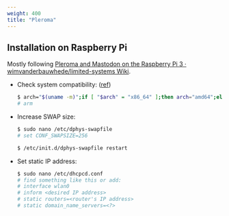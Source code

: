 ```yaml
---
weight: 400
title: "Pleroma"
---
```


## Installation on Raspberry Pi

Mostly following [Pleroma and Mastodon on the Raspberry Pi 3 · wimvanderbauwhede/limited-systems Wiki](https://github.com/wimvanderbauwhede/limited-systems/wiki/Pleroma-and-Mastodon-on-the-Raspberry-Pi-3).

- Check system compatibility: \([ref](https://docs-develop.pleroma.social/backend/installation/otp_en/#detecting-flavour)\)

    ```bash
    $ arch="$(uname -m)";if [ "$arch" = "x86_64" ];then arch="amd64";elif [ "$arch" = "armv7l" ];then arch="arm";elif [ "$arch" = "aarch64" ];then arch="arm64";else echo "Unsupported arch: $arch">&2;fi;if getconf GNU_LIBC_VERSION>/dev/null;then libc_postfix="";elif [ "$(ldd 2>&1|head -c 9)" = "musl libc" ];then libc_postfix="-musl";elif [ "$(find /lib/libc.musl*|wc -l)" ];then libc_postfix="-musl";else echo "Unsupported libc">&2;fi;echo "$arch$libc_postfix"
    # arm
    ```

- Increase SWAP size:

    ```bash
    $ sudo nano /etc/dphys-swapfile
    # set CONF_SWAPSIZE=256

    $ /etc/init.d/dphys-swapfile restart
    ```

- Set static IP address:

    ```bash
    $ sudo nano /etc/dhcpcd.conf
    # find something like this or add:
    # interface wlan0
    # inform <desired IP address>
    # static routers=<router's IP address>
    # static domain_name_servers=<?>
    ```
